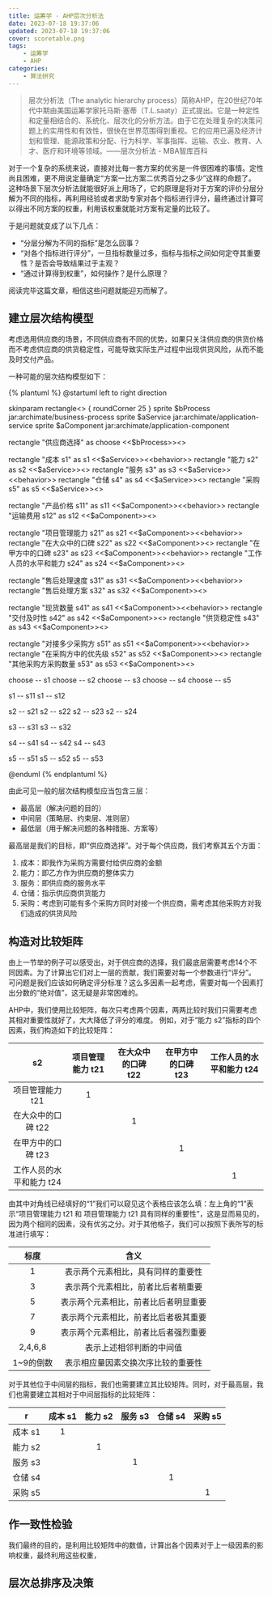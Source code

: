 ```yaml
---
title: 运筹学 - AHP层次分析法
date: 2023-07-18 19:37:06
updated: 2023-07-18 19:37:06
cover: scoretable.png
tags:
    - 运筹学
    - AHP
categories:
    - 算法研究
---
```


> 层次分析法（The analytic hierarchy process）简称AHP，在20世纪70年代中期由美国运筹学家托马斯·塞蒂（T.L.saaty）正式提出。它是一种定性和定量相结合的、系统化、层次化的分析方法。由于它在处理复杂的决策问题上的实用性和有效性，很快在世界范围得到重视。它的应用已遍及经济计划和管理、能源政策和分配、行为科学、军事指挥、运输、农业、教育、人才、医疗和环境等领域。——层次分析法 - MBA智库百科

对于一个复杂的系统来说，直接对比每一套方案的优劣是一件很困难的事情。定性尚且困难，更不用说定量确定“方案一比方案二优秀百分之多少”这样的命题了。
这种场景下层次分析法就能很好派上用场了，它的原理是将对于方案的评价分层分解为不同的指标，再利用经验或者求助专家对各个指标进行评分，最终通过计算可以得出不同方案的权重，利用该权重就能对方案有定量的比较了。

于是问题就变成了以下几点：
- “分层分解为不同的指标”是怎么回事？
- “对各个指标进行评分”，一旦指标数量过多，指标与指标之间如何定夺其重要性？是否会导致结果过于主观？
- “通过计算得到权重”，如何操作？是什么原理？

阅读完毕这篇文章，相信这些问题就能迎刃而解了。

## 建立层次结构模型

考虑选用供应商的场景，不同供应商有不同的优势，如果只关注供应商的供货价格而不考虑供应商的供货稳定性，可能导致实际生产过程中出现供货风险，从而不能及时交付产品。

一种可能的层次结构模型如下：

{% plantuml %}
@startuml
left to right direction

skinparam rectangle<<behavior>> {
	roundCorner 25
}
sprite $bProcess jar:archimate/business-process
sprite $aService jar:archimate/application-service
sprite $aComponent jar:archimate/application-component

rectangle "供应商选择" as choose <<$bProcess>><<behavior>>

rectangle "成本 s1" as s1 <<$aService>><<behavior>>
rectangle "能力 s2" as s2 <<$aService>><<behavior>>
rectangle "服务 s3" as s3 <<$aService>><<behavior>>
rectangle "仓储 s4" as s4 <<$aService>><<behavior>>
rectangle "采购 s5" as s5 <<$aService>><<behavior>>

rectangle "产品价格 s11" as s11 <<$aComponent>><<behavior>>
rectangle "运输费用 s12" as s12 <<$aComponent>><<behavior>>

rectangle "项目管理能力 s21" as s21 <<$aComponent>><<behavior>>
rectangle "在大众中的口碑 s22" as s22 <<$aComponent>><<behavior>>
rectangle "在甲方中的口碑 s23" as s23 <<$aComponent>><<behavior>>
rectangle "工作人员的水平和能力 s24" as s24 <<$aComponent>><<behavior>>

rectangle "售后处理速度 s31" as s31 <<$aComponent>><<behavior>>
rectangle "售后处理方案 s32" as s32 <<$aComponent>><<behavior>>

rectangle "现货数量 s41" as s41 <<$aComponent>><<behavior>>
rectangle "交付及时性 s42" as s42 <<$aComponent>><<behavior>>
rectangle "供货稳定性 s43" as s43 <<$aComponent>><<behavior>>

rectangle "对接多少采购方 s51" as s51 <<$aComponent>><<behavior>>
rectangle "在采购方中的优先级 s52" as s52 <<$aComponent>><<behavior>>
rectangle "其他采购方采购数量 s53" as s53 <<$aComponent>><<behavior>>

choose -- s1
choose -- s2
choose -- s3
choose -- s4
choose -- s5

s1 -- s11
s1 -- s12

s2 -- s21
s2 -- s22
s2 -- s23
s2 -- s24

s3 -- s31
s3 -- s32

s4 -- s41
s4 -- s42
s4 -- s43

s5 -- s51
s5 -- s52
s5 -- s53

@enduml
{% endplantuml %}

由此可见一般的层次结构模型应当包含三层：
- 最高层（解决问题的目的）
- 中间层（策略层、约束层、准则层）
- 最低层（用于解决问题的各种措施、方案等）

最高层是我们的目标，即“供应商选择”。对于每个供应商，我们考察其五个方面：
1. 成本：即我作为采购方需要付给供应商的金额
2. 能力：即乙方作为供应商的整体实力
3. 服务：即供应商的服务水平
4. 仓储：指示供应商供货能力
5. 采购：考虑到可能有多个采购方同时对接一个供应商，需考虑其他采购方对我们造成的供货风险

## 构造对比较矩阵

由上一节举的例子可以感受出，对于供应商的选择，我们最底层需要考虑14个不同因素。为了计算出它们对上一层的贡献，我们需要对每一个参数进行“评分”。
可问题是我们应该如何确定评分标准？这么多因素一起考虑，需要对每一个因素打出分数的“绝对值”，这无疑是非常困难的。

AHP中，我们使用比较矩阵，每次只考虑两个因素，两两比较时我们只需要考虑其相对重要性就好了，大大降低了评分的难度。
例如，对于“能力 s2”指标的四个因素，我们构造如下的比较矩阵：

|s2|项目管理能力 t21|在大众中的口碑 t22|在甲方中的口碑 t23|工作人员的水平和能力 t24|
|:-:|:-:|:-:|:-:|:-:|
|项目管理能力 t21|1||||
|在大众中的口碑 t22||1|||
|在甲方中的口碑 t23|||1||
|工作人员的水平和能力 t24||||1|

由其中对角线已经填好的“1”我们可以窥见这个表格应该怎么填：左上角的“1”表示“项目管理能力 t21 和 项目管理能力 t21 具有同样的重要性”，这是显而易见的，因为两个相同的因素，没有优劣之分。对于其他格子，我们可以按照下表所写的标准进行填写：

|标度|含义|
|:-:|:-:|
|1|表示两个元素相比，具有同样的重要性|
|3|表示两个元素相比，前者比后者稍重要|
|5|表示两个元素相比，前者比后者明显重要|
|7|表示两个元素相比，前者比后者极其重要|
|9|表示两个元素相比，前者比后者强烈重要|
|2,4,6,8|表示上述相邻判断的中间值|
|1~9的倒数|表示相应量因素交换次序比较的重要性|

对于其他位于中间层的指标，我们也需要建立其比较矩阵。同时，对于最高层，我们也需要建立其相对于中间层指标的比较矩阵：

|r|成本 s1|能力 s2|服务 s3|仓储 s4|采购 s5|
|:-:|:-:|:-:|:-:|:-:|:-:|
|成本 s1|1|||||
|能力 s2||1||||
|服务 s3|||1|||
|仓储 s4||||1||
|采购 s5|||||1|

## 作一致性检验

我们最终的目的，是利用比较矩阵中的数值，计算出各个因素对于上一级因素的影响权重，最终利用这些权重，

## 层次总排序及决策
